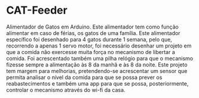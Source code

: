 # CAT-Feeder
Alimentador de Gatos em Arduino.
Este alimentador tem como função alimentar em caso de férias, os gatos de uma família. Este alimentador específico foi desenhado para 4 gatos durante 1 semana, pelo que, recorrendo a apenas 1 servo motor, foi necessário desenhar um projeto em que a comida não exercesse muita força no mecanismo de libertar a comida. Foi acrescentado também uma pilha relógio para que o mecanismo fizesse sempre a alimentação às 8 da manhã e às 8 da noite. Este projeto tem margem para melhorias, pretendendo-se acrescentar um sensor que permita analisar o nível da comida para que se possa prever os reabastecimentos e também uma app para que se possa, posteriormente, controlar o mecanismo através do wi-fi da casa.
